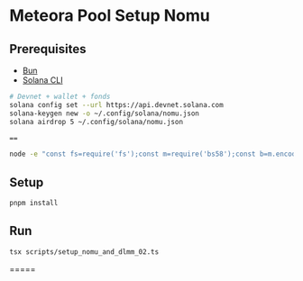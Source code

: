 # Meteora Pool Setup Nomu

## Prerequisites

- [Bun](https://bun.sh/)
- [Solana CLI](https://docs.solana.com/cli/install-solana-cli)

```bash
# Devnet + wallet + fonds
solana config set --url https://api.devnet.solana.com
solana-keygen new -o ~/.config/solana/nomu.json
solana airdrop 5 ~/.config/solana/nomu.json

==

node -e "const fs=require('fs');const m=require('bs58');const b=m.encode?m:m.default;const k=Uint8Array.from(JSON.parse(fs.readFileSync(process.argv[1],'utf8')));console.log(b.encode(k));" $HOME/.config/solana/nomu.json

```



## Setup

```bash
pnpm install
```

## Run

```bash
tsx scripts/setup_nomu_and_dlmm_02.ts
```

=====

```bash

```